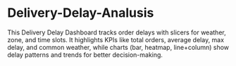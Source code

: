 # Delivery-Delay-Analusis
This Delivery Delay Dashboard tracks order delays with slicers for weather, zone, and time slots. It highlights KPIs like total orders, average delay, max delay, and common weather, while charts (bar, heatmap, line+column) show delay patterns and trends for better decision-making.
